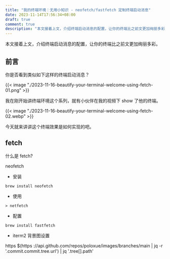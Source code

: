 ```yaml
---
title: "我的终端环境：无用小知识 - neofetch/fastfetch 定制终端启动消息"
date: 2023-11-14T17:56:34+08:00
draft: true
comment: true
description: "本文接着上文，介绍终端启动消息的配置，让你的终端比之前文更加绚丽多彩。"
---
```


本文接着上文，介绍终端启动消息的配置，让你的终端比之前文更加绚丽多彩。

## 前言

你是否看到类似如下这样的终端启动消息？

{{< image "./2023-11-16-beautify-your-terminal-welcome-using-fetch-01.png" >}}

我在刚开始讲终端环境这个系列，就有小伙伴在我的视频下 show 了他的终端。

{{< image "./2023-11-16-beautify-your-terminal-welcome-using-fetch-02.webp" >}}

今天就来讲讲这个终端效果是如何实现的吧。

## fetch

什么是 fetch?

neofetch

- 安装
```
brew install neofetch
```
- 使用
```
> netfetch
```
- 配置

```
brew install fastfetch
```
- iterm2 背景图设置

https $(https ://api.github.com/repos/poloxue/images/branches/main | jq -r '.commit.commit.tree.url') | jq '.tree[].path'
